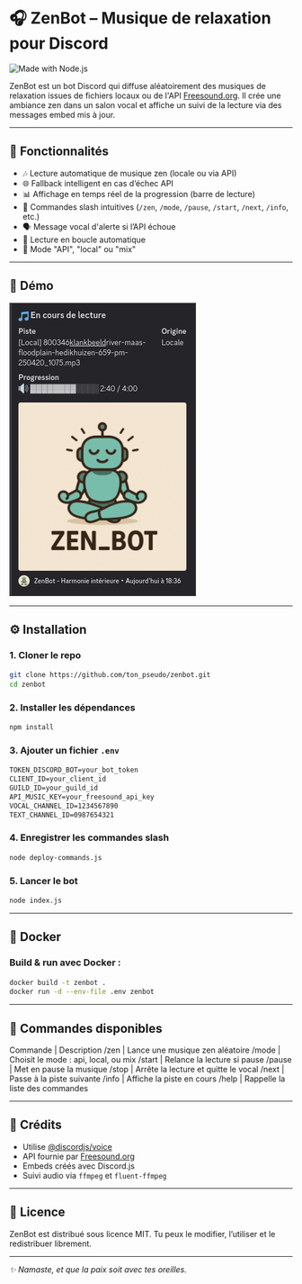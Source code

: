 # 🎧 ZenBot – Musique de relaxation pour Discord

![Made with Node.js](https://img.shields.io/badge/made%20with-Node.js-brightgreen)

ZenBot est un bot Discord qui diffuse aléatoirement des musiques de relaxation issues de fichiers locaux ou de l'API [Freesound.org](https://freesound.org). Il crée une ambiance zen dans un salon vocal et affiche un suivi de la lecture via des messages embed mis à jour.

---

## 🚀 Fonctionnalités

- 🎶 Lecture automatique de musique zen (locale ou via API)
- 🌐 Fallback intelligent en cas d’échec API
- 📊 Affichage en temps réel de la progression (barre de lecture)
- 🧘 Commandes slash intuitives (`/zen`, `/mode`, `/pause`, `/start`, `/next`, `/info`, etc.)
- 🗣️ Message vocal d'alerte si l’API échoue
- 🧩 Lecture en boucle automatique
- 🔁 Mode "API", "local" ou "mix"

---

## 🧪 Démo

![ZenBot Player](./image/embed_player.png "ZenBot Player")

---

## ⚙️ Installation

### 1. Cloner le repo

```bash
git clone https://github.com/ton_pseudo/zenbot.git
cd zenbot
```

### 2. Installer les dépendances

```bash
npm install
```

### 3. Ajouter un fichier `.env`

```env
TOKEN_DISCORD_BOT=your_bot_token
CLIENT_ID=your_client_id
GUILD_ID=your_guild_id
API_MUSIC_KEY=your_freesound_api_key
VOCAL_CHANNEL_ID=1234567890
TEXT_CHANNEL_ID=0987654321
```

### 4. Enregistrer les commandes slash

```bash
node deploy-commands.js
```

### 5. Lancer le bot

```bash
node index.js
```

---

## 🐳 Docker

### Build & run avec Docker :

```bash
docker build -t zenbot .
docker run -d --env-file .env zenbot
```

---

## 🧾 Commandes disponibles

Commande | Description
/zen | Lance une musique zen aléatoire
/mode | Choisit le mode : api, local, ou mix
/start | Relance la lecture si pause
/pause | Met en pause la musique
/stop | Arrête la lecture et quitte le vocal
/next | Passe à la piste suivante
/info | Affiche la piste en cours
/help | Rappelle la liste des commandes

---

## 🧠 Crédits

- Utilise [@discordjs/voice](https://www.npmjs.com/package/@discordjs/voice)
- API fournie par [Freesound.org](https://freesound.org/)
- Embeds créés avec Discord.js
- Suivi audio via `ffmpeg` et `fluent-ffmpeg`

---

## 📄 Licence

ZenBot est distribué sous licence MIT.
Tu peux le modifier, l’utiliser et le redistribuer librement.

---

*✨ Namaste, et que la paix soit avec tes oreilles.*
